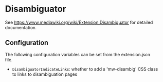 Disambiguator
=============

See https://www.mediawiki.org/wiki/Extension:Disambiguator for detailed documentation.

Configuration
-------------

The following configuration variables can be set from the extension.json file.

* `DisambiguatorIndicateLinks`: whether to add a 'mw-disambig' CSS class to links to disambiguation pages
